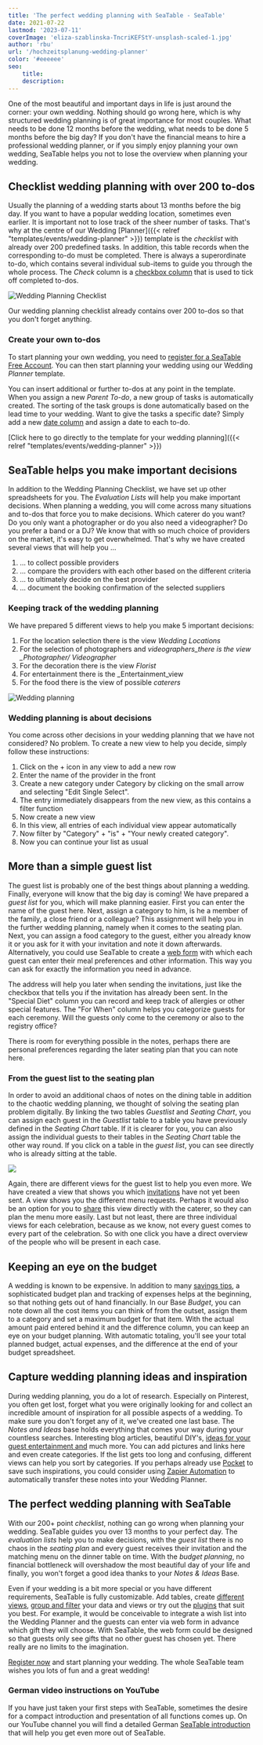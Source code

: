 ```yaml
---
title: 'The perfect wedding planning with SeaTable - SeaTable'
date: 2021-07-22
lastmod: '2023-07-11'
coverImage: 'eliza-szablinska-TncriKEFStY-unsplash-scaled-1.jpg'
author: 'rbu'
url: '/hochzeitsplanung-wedding-planner'
color: '#eeeeee'
seo:
    title:
    description:
---
```


One of the most beautiful and important days in life is just around the corner: your own wedding. Nothing should go wrong here, which is why structured wedding planning is of great importance for most couples. What needs to be done 12 months before the wedding, what needs to be done 5 months before the big day? If you don't have the financial means to hire a professional wedding planner, or if you simply enjoy planning your own wedding, SeaTable helps you not to lose the overview when planning your wedding.

## Checklist wedding planning with over 200 to-dos

Usually the planning of a wedding starts about 13 months before the big day. If you want to have a popular wedding location, sometimes even earlier. It is important not to lose track of the sheer number of tasks. That's why at the centre of our Wedding [Planner]({{< relref "templates/events/wedding-planner" >}}) template is the _checklist_ with already over 200 predefined tasks. In addition, this table records when the corresponding to-do must be completed. There is always a superordinate to-do, which contains several individual sub-items to guide you through the whole process. The _Check_ column is a [checkbox column](https://seatable.io/en/docs/handbuch/datenmanagement/feld-typen/?lang=auto#checkbox) that is used to tick off completed to-dos.

![Wedding Planning Checklist](images/wedding-more-than-200-todos.png)

Our wedding planning checklist already contains over 200 to-dos so that you don't forget anything.

### Create your own to-dos

To start planning your own wedding, you need to [register for a SeaTable Free Account](https://seatable.io/en/registrierung/?lang=auto). You can then start planning your wedding using our Wedding _Planner_ template.

You can insert additional or further to-dos at any point in the template. When you assign a new _Parent To-do_, a new group of tasks is automatically created. The sorting of the task groups is done automatically based on the lead time to your wedding. Want to give the tasks a specific date? Simply add a new [date column](https://seatable.io/en/docs/handbuch/datenmanagement/feld-typen/?lang=auto#datum) and assign a date to each to-do.

[Click here to go directly to the template for your wedding planning]({{< relref "templates/events/wedding-planner" >}})

## SeaTable helps you make important decisions

In addition to the Wedding Planning Checklist, we have set up other spreadsheets for you. The _Evaluation Lists_ will help you make important decisions. When planning a wedding, you will come across many situations and to-dos that force you to make decisions. Which caterer do you want? Do you only want a photographer or do you also need a videographer? Do you prefer a band or a DJ? We know that with so much choice of providers on the market, it's easy to get overwhelmed. That's why we have created several views that will help you ...

1. ... to collect possible providers
2. ... compare the providers with each other based on the different criteria
3. ... to ultimately decide on the best provider
4. ... document the booking confirmation of the selected suppliers

### Keeping track of the wedding planning

We have prepared 5 different views to help you make 5 important decisions:

1. For the location selection there is the view _Wedding Locations_
2. For the selection of photographers and _videographers_there is the view \_Photographer/ Videographer_
3. For the decoration there is the view _Florist_
4. For entertainment there is the \_Entertainment_view
5. For the food there is the view of possible _caterers_

![Wedding planning](images/Bildschirmfoto-2021-07-13-um-13.46.17-1.png)

### Wedding planning is about decisions

You come across other decisions in your wedding planning that we have not considered? No problem. To create a new view to help you decide, simply follow these instructions:

1. Click on the + icon in any view to add a new row
2. Enter the name of the provider in the front
3. Create a new category under Category by clicking on the small arrow and selecting "Edit Single Select".
4. The entry immediately disappears from the new view, as this contains a filter function
5. Now create a new view
6. In this view, all entries of each individual view appear automatically
7. Now filter by "Category" + "is" + "Your newly created category".
8. Now you can continue your list as usual

## More than a simple guest list

The guest list is probably one of the best things about planning a wedding. Finally, everyone will know that the big day is coming! We have prepared a _guest list_ for you, which will make planning easier. First you can enter the name of the guest here. Next, assign a category to him, is he a member of the family, a close friend or a colleague? This assignment will help you in the further wedding planning, namely when it comes to the seating plan. Next, you can assign a food category to the guest, either you already know it or you ask for it with your invitation and note it down afterwards. Alternatively, you could use SeaTable to create a [web form](https://seatable.io/en/docs/handbuch/datenmanagement/webformulare/?lang=auto) with which each guest can enter their meal preferences and other information. This way you can ask for exactly the information you need in advance.

The address will help you later when sending the invitations, just like the checkbox that tells you if the invitation has already been sent. In the "Special Diet" column you can record and keep track of allergies or other special features. The "For When" column helps you categorize guests for each ceremony. Will the guests only come to the ceremony or also to the registry office?

There is room for everything possible in the notes, perhaps there are personal preferences regarding the later seating plan that you can note here.

### From the guest list to the seating plan

In order to avoid an additional chaos of notes on the dining table in addition to the chaotic wedding planning, we thought of solving the seating plan problem digitally. By linking the two tables _Guestlist_ and _Seating Chart_, you can assign each guest in the _Guestlist_ table to a table you have previously defined in the _Seating Chart_ table. If it is clearer for you, you can also assign the individual guests to their tables in the _Seating Chart_ table the other way round. If you click on a table in the _guest list_, you can see directly who is already sitting at the table.

![](images/Bildschirmfoto-2021-07-13-um-14.29.48.png)

Again, there are different views for the guest list to help you even more. We have created a view that shows you which [invitations](https://www.pinterest.de/mhochzeitsdeko/einladungenskarten-hochzeit/) have not yet been sent. A view shows you the different menu requests. Perhaps it would also be an option for you to [share](https://seatable.io/en/docs/handbuch/zusammenarbeit/externe-links/?lang=auto) this view directly with the caterer, so they can plan the menu more easily. Last but not least, there are three individual views for each celebration, because as we know, not every guest comes to every part of the celebration. So with one click you have a direct overview of the people who will be present in each case.

## Keeping an eye on the budget

A wedding is known to be expensive. In addition to many [savings tips](https://www.weddingstyle.de/spartipps-hochzeit/), a sophisticated budget plan and tracking of expenses helps at the beginning, so that nothing gets out of hand financially. In our Base _Budget_, you can note down all the cost items you can think of from the outset, assign them to a category and set a maximum budget for that item. With the actual amount paid entered behind it and the difference column, you can keep an eye on your budget planning. With automatic totaling, you'll see your total planned budget, actual expenses, and the difference at the end of your budget spreadsheet.

## Capture wedding planning ideas and inspiration

During wedding planning, you do a lot of research. Especially on Pinterest, you often get lost, forget what you were originally looking for and collect an incredible amount of inspiration for all possible aspects of a wedding. To make sure you don't forget any of it, we've created one last base. The _Notes and Ideas_ base holds everything that comes your way during your countless searches. Interesting blog articles, beautiful DIY's, [ideas for your guest entertainment and](http://the-little-wedding-corner.de/10-ideen-fuer-die-beschaeftigung-und-unterhaltung-eurer-gaeste-auf-der-hochzeit/) much more. You can add pictures and links here and even create categories. If the list gets too long and confusing, different views can help you sort by categories. If you perhaps already use [Pocket](https://getpocket.com/) to save such inspirations, you could consider using [Zapier Automation](https://zapier.com/apps/seatable/integrations/pocket) to automatically transfer these notes into your Wedding Planner.

## The perfect wedding planning with SeaTable

With our 200+ point _checklist_, nothing can go wrong when planning your wedding. SeaTable guides you over 13 months to your perfect day. The _evaluation lists_ help you to make decisions, with the _guest list_ there is no chaos in the _seating plan_ and every guest receives their invitation and the matching menu on the dinner table on time. With the _budget planning_, no financial bottleneck will overshadow the most beautiful day of your life and finally, you won't forget a good idea thanks to your _Notes & Ideas_ Base.

Even if your wedding is a bit more special or you have different requirements, SeaTable is fully customizable. Add tables, create [different views](https://seatable.io/en/docs/handbuch/datenmanagement/ansichten/?lang=auto), [group and filter](https://seatable.io/en/docs/handbuch/datenmanagement/gruppierung-sortierung-filter/?lang=auto) your data and views or try out the [plugins](https://seatable.io/en/docs/handbuch/schnelleinstieg/erweiterungen/?lang=auto) that suit you best. For example, it would be conceivable to integrate a wish list into the Wedding Planner and the guests can enter via web form in advance which gift they will choose. With SeaTable, the web form could be designed so that guests only see gifts that no other guest has chosen yet. There really are no limits to the imagination.

[Register now](https://seatable.io/en/registrierung/?lang=auto) and start planning your wedding. The whole SeaTable team wishes you lots of fun and a great wedding!

### German video instructions on YouTube

If you have just taken your first steps with SeaTable, sometimes the desire for a compact introduction and presentation of all functions comes up. On our YouTube channel you will find a detailed German [SeaTable introduction](https://www.youtube.com/channel/UCnkzwl8TED0AWo9QCjZv1cA) that will help you get even more out of SeaTable.

